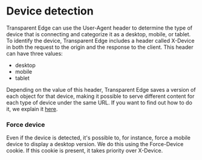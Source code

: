 # Device detection

Transparent Edge can use the User-Agent header to determine the type of device that is connecting and categorize it as a desktop, mobile, or tablet. To identify the device, Transparent Edge includes a header called X-Device in both the request to the origin and the response to the client. This header can have three values:

* desktop
* mobile
* tablet

Depending on the value of this header, Transparent Edge saves a version of each object for that device, making it possible to serve different content for each type of device under the same URL. If you want to find out how to do it, we explain it [here](https://docs.transparentedge.eu/guias/cachear-una-version-por-dispositivo).

### Force device

Even if the device is detected, it's possible to, for instance, force a mobile device to display a desktop version. We do this using the Force-Device cookie. If this cookie is present, it takes priority over X-Device.
